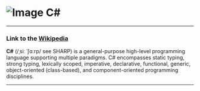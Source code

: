 # ![Image](https://www.tiobe.com/wp-content/themes/tiobe/tiobe-index/images/C_.png) C#
___
### Link to the [Wikipedia](https://en.wikipedia.org/wiki/C_Sharp__(programming_language))
**C#** (/ˌsiː ˈʃɑːrp/ see SHARP) is a general-purpose high-level programming language supporting multiple paradigms. 
C# encompasses static typing, strong typing, lexically scoped, imperative, declarative, functional, generic,
object-oriented (class-based), and component-oriented programming disciplines.

___